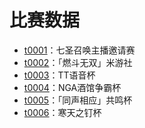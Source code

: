 # 比赛数据

* [t0001](./t0001.ts)：七圣召唤主播邀请赛
* [t0002](./t0002.ts)：「燃斗无双」米游社
* [t0003](./t0003.ts)：TT语音杯
* [t0004](./t0004.ts)：NGA酒馆争霸杯
* [t0005](./t0005.ts)：「同声相应」共鸣杯
* [t0006](./t0006.ts)：寒天之钉杯
